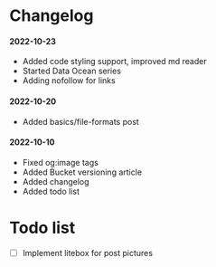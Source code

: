 # Changelog

#### 2022-10-23
- Added code styling support, improved md reader
- Started Data Ocean series
- Adding nofollow for links


#### 2022-10-20
- Added basics/file-formats post

#### 2022-10-10 
- Fixed og:image tags
- Added Bucket versioning article
- Added changelog
- Added todo list


# Todo list

- [ ] Implement litebox for post pictures